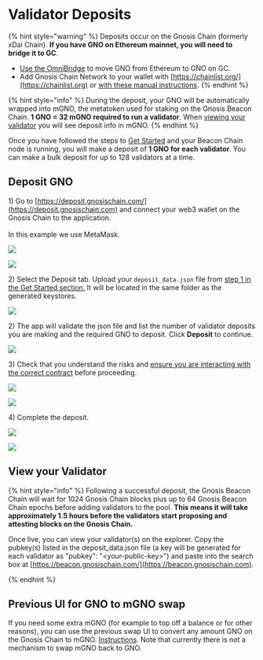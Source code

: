 # Validator Deposits

{% hint style="warning" %}
Deposits occur on the Gnosis Chain (formerly xDai Chain). **If you have GNO on Ethereum mainnet, you will need to bridge it to GC**.&#x20;

* [Use the OmniBridge](https://omni.xdaichain.com/bridge) to move GNO from Ethereum to GNO on GC.&#x20;
* Add Gnosis Chain Network to your wallet with [https://chainlist.org/](https://chainlist.org) or [with these manual instructions](https://www.xdaichain.com/for-users/wallets/metamask/metamask-setup).
{% endhint %}

{% hint style="info" %}
During the deposit, your GNO will be automatically wrapped into mGNO, the metatoken used for staking on the Gnosis Beacon Chain. **1 GNO = 32 mGNO required to run a validator**.  When [viewing your validator](./#view-your-validator) you will see deposit info in mGNO.
{% endhint %}

Once you have followed the steps to [Get Started](../get-started-node-setup/) and your Beacon Chain node is running, you will make a deposit of **1 GNO for each validator**. You can make a bulk deposit for up to 128 validators at a time.

## Deposit GNO

1\) Go to [https://deposit.gnosischain.com/](https://deposit.gnosischain.com) and connect your web3 wallet on the Gnosis Chain to the application. \
\
In this example we use MetaMask.

![](<../../.gitbook/assets/UI-1 (1).png>)

![](<../../.gitbook/assets/UI-2 (1).png>)

2\) Select the Deposit tab. Upload your `deposit_data.json` file from [step 1 in the Get Started section.](../get-started-node-setup/#step-1-generate-validator-account-s-and-deposit-data) It will be located in the same folder as the generated keystores.

![](../../.gitbook/assets/upload-info1.png)

2\) The app will validate the json file and list the number of validator deposits you are making and the required GNO to deposit. Click **Deposit** to continue.

![](../../.gitbook/assets/deposit-2.png)

3\) Check that you understand the risks and [ensure you are interacting with the correct contract](safety-instructions-for-the-deposit-via-deposit-app.md) before proceeding.

![](../../.gitbook/assets/deposit-3.png)

![](../../.gitbook/assets/deposit-4.png)

4\) Complete the deposit.&#x20;

![](../../.gitbook/assets/confirm.png)

![](../../.gitbook/assets/dep-made.png)

## View your Validator

{% hint style="info" %}
Following a successful deposit, the Gnosis Beacon Chain will wait for 1024 Gnosis Chain blocks plus up to 64 Gnosis Beacon Chain epochs before adding validators to the pool. **This means it will take approximately 1.5 hours before the validators start proposing and attesting blocks on the Gnosis Chain.**

Once live, you can view your validator(s) on the explorer. Copy the pubkey(s)  listed in the deposit\_data.json file (a key will be generated for each validator as "pubkey": "\<your-public-key>") and paste into the search box at [https://beacon.gnosischain.com/](https://beacon.gnosischain.com).


{% endhint %}

## Previous UI for GNO to mGNO swap

If you need some extra mGNO (for example to top off a balance or for other reasons), you can use the previous swap UI to convert any amount GNO on the Gnosis Chain to mGNO. [Instructions](convert-gno-to-mgno.md). Note that currently there is not a mechanism to swap mGNO back to GNO.&#x20;
